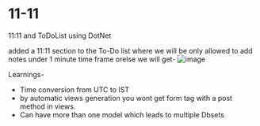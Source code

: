 # 11-11
11:11 and ToDoList using DotNet

added a 11:11 section to the To-Do list where we will be only allowed to add notes under 1 minute time frame orelse we will get- 
![image](https://github.com/Yooosless/11-11/assets/81465960/48911106-1b19-47d4-a481-db57ec02261f)

Learnings-
* Time conversion from UTC to IST 
* by automatic views generation you wont get form tag with a post method in views.
* Can have more than one model which leads to multiple Dbsets
